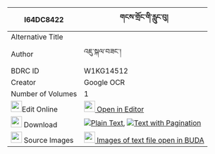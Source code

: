 |I64DC8422|གངས་གྲོང་གི་རླུང་བུ། 
| --- | --- 
|Alternative Title |
|Author| འཇུ་སྐལ་བཟང་།
|BDRC ID | W1KG14512
|Creator | Google OCR
|Number of Volumes| 1
|<img width="25" src="https://img.icons8.com/color/25/000000/edit-property.png">Edit Online| [<img width="25" src="https://avatars.githubusercontent.com/u/45091458?s=200&v=4"> Open in Editor](http://editor.openpecha.org/I64DC8422)
|<img width="25" src="https://img.icons8.com/fluent/48/000000/download-2.png"/>  Download | [![](https://img.icons8.com/color/20/000000/txt.png)Plain Text](https://github.com/Openpecha/I64DC8422/releases/download/v1/gang_drong_gi_lungbu_plain_I64DC8422.zip), [![](https://img.icons8.com/color/20/000000/txt.png)Text with Pagination](https://github.com/Openpecha/I64DC8422/releases/download/v1/gang_drong_gi_lungbu_pages_I64DC8422.zip)
|<img width="25" src="https://img.icons8.com/plasticine/100/000000/pictures-folder.png"/>  Source Images | [<img width="25" src="https://library.bdrc.io/icons/BUDA-small.svg"> Images of text file open in BUDA](https://library.bdrc.io/show/bdr:W1KG14512)